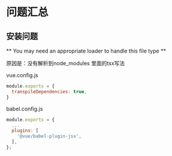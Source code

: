 # 问题汇总


## 安装问题

** You may need an appropriate loader to handle this file type **

原因是：没有解析到node_modules 里面的tsx写法

vue.config.js
```js
module.exports = {
  transpileDependencies: true,
}

```

babel.config.js
```js
module.exports = {
  ...
  plugins: [
    '@vue/babel-plugin-jsx',
  ],
};
```


